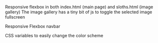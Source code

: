 Responsive flexbox in both index.html (main page) and sloths.html (image gallery)
The image gallery has a tiny bit of js to toggle the selected image fullscreen

Responsive Flexbox navbar

CSS variables to easily change the color scheme